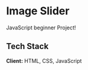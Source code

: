 
# Image Slider

JavaScript beginner Project!   




## Tech Stack

**Client:** HTML, CSS, JavaScript



